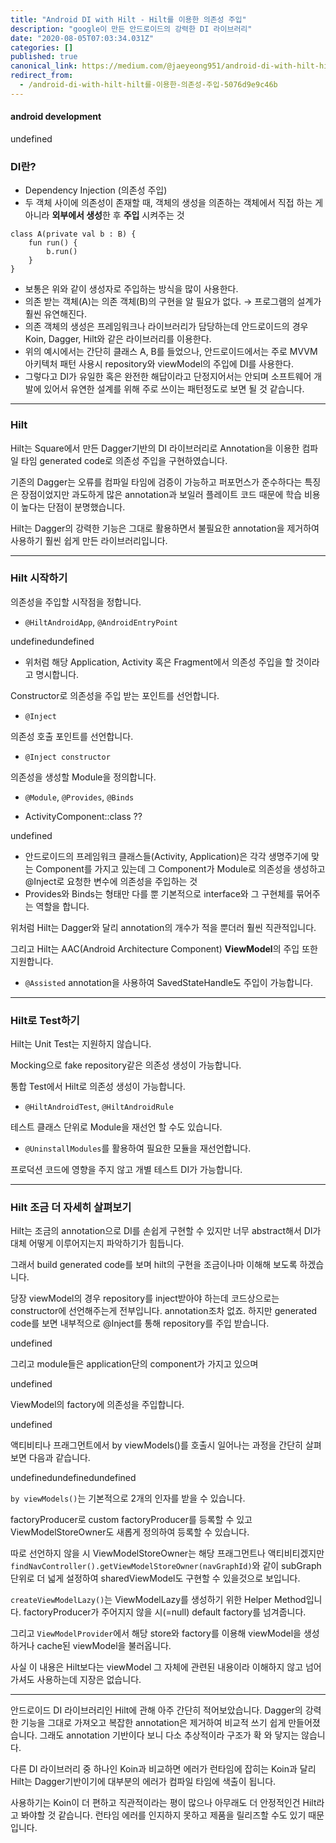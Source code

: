 ```yaml
---
title: "Android DI with Hilt - Hilt를 이용한 의존성 주입"
description: "google이 만든 안드로이드의 강력한 DI 라이브러리"
date: "2020-08-05T07:03:34.031Z"
categories: []
published: true
canonical_link: https://medium.com/@jaeyeong951/android-di-with-hilt-hilt%EB%A5%BC-%EC%9D%B4%EC%9A%A9%ED%95%9C-%EC%9D%98%EC%A1%B4%EC%84%B1-%EC%A3%BC%EC%9E%85-5076d9e9c46b
redirect_from:
  - /android-di-with-hilt-hilt를-이용한-의존성-주입-5076d9e9c46b
---
```


#### android development

undefined

### DI란?

-   Dependency Injection (의존성 주입)
-   두 객체 사이에 의존성이 존재할 때, 객체의 생성을 의존하는 객체에서 직접 하는 게 아니라 **외부에서 생성**한 후 **주입** 시켜주는 것

```
class A(private val b : B) {
    fun run() {
        b.run()
    }
}
```

-   보통은 위와 같이 생성자로 주입하는 방식을 많이 사용한다.
-   의존 받는 객체(A)는 의존 객체(B)의 구현을 알 필요가 없다. → 프로그램의 설계가 훨씬 유연해진다.
-   의존 객체의 생성은 프레임워크나 라이브러리가 담당하는데 안드로이드의 경우 Koin, Dagger, Hilt와 같은 라이브러리를 이용한다.
-   위의 예시에서는 간단히 클래스 A, B를 들었으나, 안드로이드에서는 주로 MVVM 아키텍처 패턴 사용시 repository와 viewModel의 주입에 DI를 사용한다.
-   그렇다고 DI가 유일한 혹은 완전한 해답이라고 단정지어서는 안되며 소프트웨어 개발에 있어서 유연한 설계를 위해 주로 쓰이는 패턴정도로 보면 될 것 같습니다.

---

### Hilt

Hilt는 Square에서 만든 Dagger기반의 DI 라이브러리로 Annotation을 이용한 컴파일 타임 generated code로 의존성 주입을 구현하였습니다.

기존의 Dagger는 오류를 컴파일 타임에 검증이 가능하고 퍼포먼스가 준수하다는 특징은 장점이었지만 과도하게 많은 annotation과 보일러 플레이트 코드 때문에 학습 비용이 높다는 단점이 분명했습니다.

Hilt는 Dagger의 강력한 기능은 그대로 활용하면서 불필요한 annotation을 제거하여 사용하기 훨씬 쉽게 만든 라이브러리입니다.

---

### Hilt 시작하기

의존성을 주입할 시작점을 정합니다.

-   `@HiltAndroidApp`, `@AndroidEntryPoint`

undefinedundefined

-   위처럼 해당 Application, Activity 혹은 Fragment에서 의존성 주입을 할 것이라고 명시합니다.

Constructor로 의존성을 주입 받는 포인트를 선언합니다.

-   `@Inject`

의존성 호출 포인트를 선언합니다.

-   `@Inject constructor`

의존성을 생성할 Module을 정의합니다.

-   `@Module`, `@Provides`, `@Binds`

-   ActivityComponent::class ??

undefined

-   안드로이드의 프레임워크 클래스들(Activity, Application)은 각각 생명주기에 맞는 Component를 가지고 있는데 그 Component가 Module로 의존성을 생성하고 @Inject로 요청한 변수에 의존성을 주입하는 것
-   Provides와 Binds는 형태만 다를 뿐 기본적으로 interface와 그 구현체를 묶어주는 역할을 합니다.

위처럼 Hilt는 Dagger와 달리 annotation의 개수가 적을 뿐더러 훨씬 직관적입니다.

그리고 Hilt는 AAC(Android Architecture Component) **ViewModel**의 주입 또한 지원합니다.

-   `@Assisted` annotation을 사용하여 SavedStateHandle도 주입이 가능합니다.

---

### Hilt로 Test하기

Hilt는 Unit Test는 지원하지 않습니다.

Mocking으로 fake repository같은 의존성 생성이 가능합니다.

통합 Test에서 Hilt로 의존성 생성이 가능합니다.

-   `@HiltAndroidTest`, `@HiltAndroidRule`

테스트 클래스 단위로 Module을 재선언 할 수도 있습니다.

-   `@UninstallModules`를 활용하여 필요한 모듈을 재선언합니다.

프로덕션 코드에 영향을 주지 않고 개별 테스트 DI가 가능합니다.

---

### Hilt 조금 더 자세히 살펴보기

Hilt는 조금의 annotation으로 DI를 손쉽게 구현할 수 있지만 너무 abstract해서 DI가 대체 어떻게 이루어지는지 파악하기가 힘듭니다.

그래서 build generated code를 보며 hilt의 구현을 조금이나마 이해해 보도록 하겠습니다.

당장 viewModel의 경우 repository를 inject받아야 하는데 코드상으로는 constructor에 선언해주는게 전부입니다. annotation조차 없죠. 하지만 generated code를 보면 내부적으로 @Inject를 통해 repository를 주입 받습니다.

undefined

그리고 module들은 application단의 component가 가지고 있으며

undefined

ViewModel의 factory에 의존성을 주입합니다.

undefined

액티비티나 프래그먼트에서 by viewModels()를 호출시 일어나는 과정을 간단히 살펴보면 다음과 같습니다.

undefinedundefinedundefined

`by viewModels()`는 기본적으로 2개의 인자를 받을 수 있습니다.

factoryProducer로 custom factoryProducer를 등록할 수 있고 ViewModelStoreOwner도 새롭게 정의하여 등록할 수 있습니다.

따로 선언하지 않을 시 ViewModelStoreOwner는 해당 프래그먼트나 액티비티겠지만 `findNavController().getViewModelStoreOwner(navGraphId)`와 같이 subGraph단위로 더 넓게 설정하여 sharedViewModel도 구현할 수 있을것으로 보입니다.

`createViewModelLazy()`는 ViewModelLazy를 생성하기 위한 Helper Method입니다. factoryProducer가 주어지지 않을 시(=null) default factory를 넘겨줍니다.

그리고 `ViewModelProvider`에서 해당 store와 factory를 이용해 viewModel을 생성하거나 cache된 viewModel을 불러옵니다.

사실 이 내용은 Hilt보다는 viewModel 그 자체에 관련된 내용이라 이해하지 않고 넘어가셔도 사용하는데 지장은 없습니다.

---

안드로이드 DI 라이브러리인 Hilt에 관해 아주 간단히 적어보았습니다. Dagger의 강력한 기능을 그대로 가져오고 복잡한 annotation은 제거하여 비교적 쓰기 쉽게 만들어졌습니다. 그래도 annotation 기반이다 보니 다소 추상적이라 구조가 확 와 닿지는 않습니다.

다른 DI 라이브러리 중 하나인 Koin과 비교하면 에러가 런타임에 잡히는 Koin과 달리 Hilt는 Dagger기반이기에 대부분의 에러가 컴파일 타임에 색출이 됩니다.

사용하기는 Koin이 더 편하고 직관적이라는 평이 많으나 아무래도 더 안정적인건 Hilt라고 봐야할 것 같습니다. 런타임 에러를 인지하지 못하고 제품을 릴리즈할 수도 있기 때문입니다.
